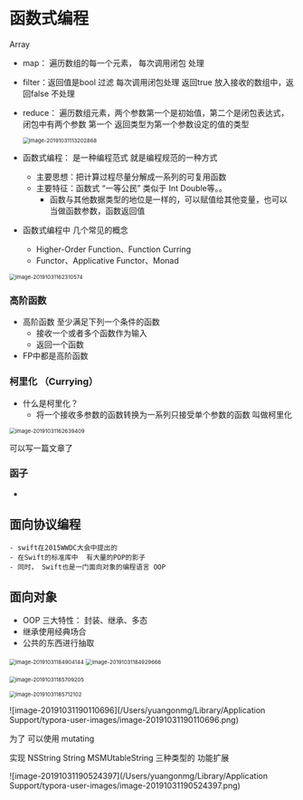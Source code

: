 # 函数式编程



Array

- map：  遍历数组的每一个元素， 每次调用闭包 处理 

- filter：返回值是bool  过滤       每次调用闭包处理    返回true 放入接收的数组中，返回false 不处理

- reduce： 遍历数组元素，两个参数第一个是初始值，第二个是闭包表达式，闭包中有两个参数  第一个 返回类型为第一个参数设定的值的类型

  <img src="/Users/yuangonmg/Library/Application Support/typora-user-images/image-20191031113202868.png" alt="image-20191031113202868" style="zoom:67%;" />

  

- 函数式编程： 是一种编程范式  就是编程规范的一种方式
  - 主要思想：把计算过程尽量分解成一系列的可复用函数
  - 主要特征：函数式 “一等公民”  类似于 Int Double等。。
    - 函数与其他数据类型的地位是一样的，可以赋值给其他变量，也可以当做函数参数，函数返回值
- 函数式编程中 几个常见的概念
  - Higher-Order Function、Function Curring
  - Functor、Applicative Functor、Monad

<img src="/Users/yuangonmg/Library/Application Support/typora-user-images/image-20191031162310574.png" alt="image-20191031162310574" style="zoom:67%;" />



### 高阶函数

- 高阶函数 至少满足下列一个条件的函数
  - 接收一个或者多个函数作为输入
  - 返回一个函数
- FP中都是高阶函数

### 柯里化 （Currying）

- 什么是柯里化？
  - 将一个接收多参数的函数转换为一系列只接受单个参数的函数  叫做柯里化

<img src="/Users/yuangonmg/Library/Application Support/typora-user-images/image-20191031162639409.png" alt="image-20191031162639409" style="zoom:67%;" />





可以写一篇文章了



### 函子

- 

## 面向协议编程

	- swift在2015WWDC大会中提出的
	- 在Swift的标准库中  有大量的POP的影子
	- 同时， Swift也是一门面向对象的编程语言 OOP

## 面向对象

- OOP 三大特性： 封装、继承、多态
- 继承使用经典场合
- 公共的东西进行抽取







<img src="/Users/yuangonmg/Library/Application Support/typora-user-images/image-20191031184904144.png" alt="image-20191031184904144" style="zoom:67%;" />

<img src="/Users/yuangonmg/Library/Application Support/typora-user-images/image-20191031184929666.png" alt="image-20191031184929666" style="zoom:67%;" />



​	<img src="/Users/yuangonmg/Library/Application Support/typora-user-images/image-20191031185709205.png" alt="image-20191031185709205" style="zoom:67%;" />

<img src="/Users/yuangonmg/Library/Application Support/typora-user-images/image-20191031185712102.png" alt="image-20191031185712102" style="zoom:67%;" />

![image-20191031190110696](/Users/yuangonmg/Library/Application Support/typora-user-images/image-20191031190110696.png)

为了 可以使用  mutating

实现 NSString String MSMUtableString  三种类型的 功能扩展 	

![image-20191031190524397](/Users/yuangonmg/Library/Application Support/typora-user-images/image-20191031190524397.png)
